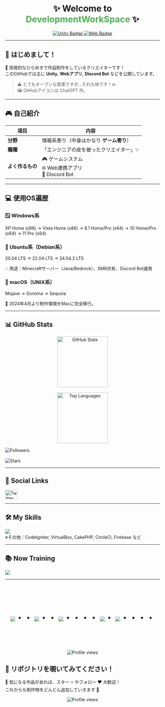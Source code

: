 <h1 align="center">✨ Welcome to <span style="color:#4CAF50">DevelopmentWorkSpace</span> ✨</h1>

<p align="center">
  <a href="https://developmentwarehouse.github.io/PortfolioWebsite/GamePortfolio/index.html" target="_blank">
    <img src="https://img.shields.io/badge/Unity-100000?style=for-the-badge&logo=unity&logoColor=white" alt="Unity Badge">
  </a>
  <a href="https://developmentwarehouse.github.io/PortfolioWebsite/" target="_blank">
    <img src="https://img.shields.io/badge/Web-4285F4?style=for-the-badge&logo=Google-chrome&logoColor=white" alt="Web Badge">
  </a>
<!---
  <a href="https://discord.com/api/oauth2/authorize?client_id=YOUR_BOT_ID&permissions=0&scope=bot" target="_blank">
    <img src="https://img.shields.io/badge/Discord%20Bot-5865F2?style=for-the-badge&logo=discord&logoColor=white" alt="Discord Bot Badge">
  </a>
</p>
--->

  
---

## 👋 はじめまして！
🎨 突発的なひらめきで作品制作をしているクリエイターです！  
このGitHubでは主に **Unity**, **Webアプリ**, **Discord Bot** などを公開しています。

> ⚠️ とてもオープンな倉庫ですが…それも味です！w  
> 🖼️ GitHubアイコンは ChatGPT 作。

---

## 🎮 自己紹介

| 項目 | 内容 |
|------|------|
| **分野** | 情報系寄り（中身はかなり **ゲーム寄り**） |
| **職種** | 「エンジニアの皮を被ったクリエイター」✨ |
| **よく作るもの** | 🎮 ゲームシステム<br>🌐 Web連携アプリ<br>🤖 Discord Bot |

---

## 💻 使用OS遍歴

### 🪟 Windows系
XP Home (x86) → Vista Home (x86) → 8.1 Home/Pro (x64)
→ 10 Home/Pro (x64) → 11 Pro (x64)

### 🐧 Ubuntu系（Debian系）

20.04 LTS → 22.04 LTS → 24.04.2 LTS

💡 用途：Minecraftサーバー（Java/Bedrock）、SMB共有、Discord Bot運用

### 🍎 macOS（UNIX系）
Mojave → Sonoma → Sequoia

📅 2024年4月より制作環境をMacに完全移行。

---

## 📊 GitHub Stats

<p align="center">
  <img src="https://github-readme-stats.vercel.app/api?username=DeveloperUchida&show_icons=true&theme=tokyonight&hide_border=true" height="165" alt="GitHub Stats"/><br><br>
  <img src="https://github-readme-stats.vercel.app/api/top-langs/?username=DeveloperUchida&layout=compact&theme=tokyonight&hide_border=true" height="165" alt="Top Languages"/>
</p>

<img src="https://img.shields.io/github/followers/your-github-username?label=Followers&style=flat&logo=github" alt="Followers" /><br><br>
<img src="https://img.shields.io/github/stars/your-github-username?style=flat" alt="Stars" />

---
## 📱 Social Links

<p align="left">
  <a href="[https://twitter.com/YOUR_TWITTER_ID](https://x.com/vtuberCreator)" target="blank">
    <img align="center" src="https://raw.githubusercontent.com/rahuldkjain/github-profile-readme-generator/master/src/images/icons/Social/twitter.svg" alt="Twitter" height="30" width="40" />
  </a>
</p>

---

## 🛠 My Skills

<img src="https://skillicons.dev/icons?i=html,css,js,php,docker,vscode,github,unity,discord" />  
<br />  
※その他：CodeIgniter, VirtualBox, CakePHP, CircleCI, Firebase など

---

## 📚 Now Training

<img src="https://skillicons.dev/icons?i=go,java,CLang" />

---

<br><br><br>

<div align="center">
    <h1>
        <img src="https://user-images.githubusercontent.com/44926913/175852850-3fb6c715-1856-41ff-8c1f-94ce3b03b458.gif">・・
        <img src="https://user-images.githubusercontent.com/44926913/175853109-f8850656-6704-4a8a-bee6-9aca154d929b.gif">・・
        <img src="https://user-images.githubusercontent.com/44926913/175853154-5449d974-975e-44a6-ab84-a86031265e40.gif">・・・・
        <img src="https://user-images.githubusercontent.com/44926913/175853109-f8850656-6704-4a8a-bee6-9aca154d929b.gif">・
        <img src="https://user-images.githubusercontent.com/44926913/175853154-5449d974-975e-44a6-ab84-a86031265e40.gif">・・・・
    </h1>
</div>

<br><br><br>

<p align="center">
  <img src="https://komarev.com/ghpvc/?username=YOUR_GITHUB_USERNAME&label=Profile%20Views&color=0e75b6&style=flat" alt="Profile views">
</p>

## 🚀 リポジトリを覗いてみてください！

💬 気になる作品があれば、スター ⭐ やフォロー ❤️ 大歓迎！  
これからも制作物をどんどん追加していきます 💪

<p align="center">
  <img src="https://komarev.com/ghpvc/?username=DeveloperUchida&label=Profile%20Views&color=0e75b6&style=flat" alt="Profile views">
</p>
